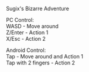 Sugix's Bizarre Adventure

PC Control: <br />
WASD    - Move around <br />
Z/Enter - Action 1 <br />
X/Esc   - Action 2

Android Control: <br />
Tap                 - Move around and Action 1 <br />
Tap with 2 fingers  - Action 2

